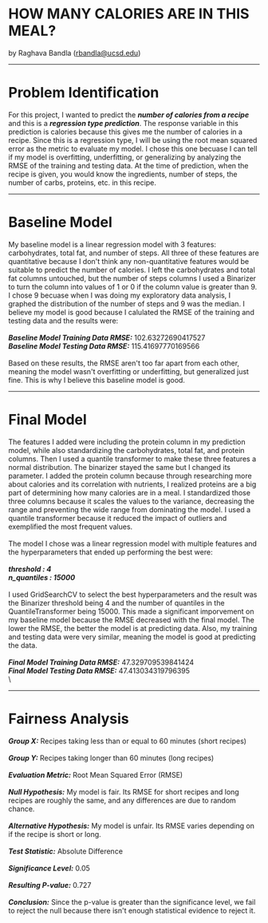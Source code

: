 # HOW MANY CALORIES ARE IN THIS MEAL?
by Raghava Bandla (rbandla@ucsd.edu)

---

# Problem Identification

For this project, I wanted to predict the ***number of calories from a recipe*** and this is a ***regression type prediction***. The response variable in this prediction is calories because this gives me the number of calories in a recipe. Since this is a regression type, I will be using the root mean squared error as the metric to evaluate my model. I chose this one becuase I can tell if my model is overfitting, underfitting, or generalizing by analyzing the RMSE of the training and testing data. At the time of prediction, when the recipe is given, you would know the ingredients, number of steps, the number of carbs, proteins, etc. in this recipe. 

---

# Baseline Model

My baseline model is a linear regression model with 3 features: carbohydrates, total fat, and number of steps. All three of these features are quantitative because I don't think any non-quantitative features would be suitable to predict the number of calories. I left the carbohydrates and total fat columns untouched, but the number of steps columns I used a Binarizer to turn the column into values of 1 or 0 if the column value is greater than 9. I chose 9 becuase when I was doing my exploratory data analysis, I graphed the distribution of the number of steps and 9 was the median. I believe my model is good because I calulated the RMSE of the training and testing data and the results were:\
\
***Baseline Model Training Data RMSE:*** 102.63272690417527\
***Baseline Model Testing Data RMSE:*** 115.41697770169566\
\
Based on these results, the RMSE aren't too far apart from each other, meaning the model wasn't overfitting or underfitting, but generalized just fine. This is why I believe this baseline model is good. 

---

# Final Model

The features I added were including the protein column in my prediction model, while also standardizing the carbohydrates, total fat, and protein columns. Then I used a quantile transformer to make these three features a normal distribution. The binarizer stayed the same but I changed its parameter. I added the protein column because through researching more about calories and its correlation with nutrients, I realized proteins are a big part of determining how many calories are in a meal. I standardized those three columns because it scales the values to the variance, decreasing the range and preventing the wide range from dominating the model. I used a quantile transformer because it reduced the impact of outliers and exemplified the most frequent values.\
\
The model I chose was a linear regression model with multiple features and the hyperparameters that ended up performing the best were:\
\
***threshold : 4\
n_quantiles : 15000***\
\
I used GridSearchCV to select the best hyperparameters and the result was the Binarizer threshold being 4 and the number of quantiles in the QuantileTransformer being 15000. This made a significant imporvement on my baseline model because the RMSE decreased with the final model. The lower the RMSE, the better the model is at predicting data. Also, my training and testing data were very similar, meaning the model is good at predicting the data.\
\
***Final Model Training Data RMSE:*** 47.329709539841424\
***Final Model Testing Data RMSE:*** 47.413034319796395\
\

---

# Fairness Analysis

***Group X:*** Recipes taking less than or equal to 60 minutes (short recipes)\
\
***Group Y:*** Recipes taking longer than 60 minutes (long recipes)\
\
***Evaluation Metric:*** Root Mean Squared Error (RMSE)\
\
***Null Hypothesis:*** My model is fair. Its RMSE for short recipes and long recipes are roughly the same, and any differences are due to random chance.\
\
***Alternative Hypothesis:*** My model is unfair. Its RMSE varies depending on if the recipe is short or long.\
\
***Test Statistic:*** Absolute Difference\
\
***Significance Level:*** 0.05\
\
***Resulting P-value:*** 0.727\
\
***Conclusion:*** Since the p-value is greater than the significance level, we fail to reject the null because there isn't enough statistical evidence to reject it. 
